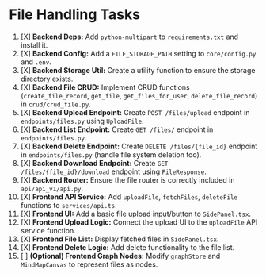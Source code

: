 # File Handling Tasks

1.  [X] **Backend Deps:** Add `python-multipart` to `requirements.txt` and install it.
2.  [X] **Backend Config:** Add a `FILE_STORAGE_PATH` setting to `core/config.py` and `.env`.
3.  [X] **Backend Storage Util:** Create a utility function to ensure the storage directory exists.
4.  [X] **Backend File CRUD:** Implement CRUD functions (`create_file_record`, `get_file`, `get_files_for_user`, `delete_file_record`) in `crud/crud_file.py`.
5.  [X] **Backend Upload Endpoint:** Create `POST /files/upload` endpoint in `endpoints/files.py` using `UploadFile`.
6.  [X] **Backend List Endpoint:** Create `GET /files/` endpoint in `endpoints/files.py`.
7.  [X] **Backend Delete Endpoint:** Create `DELETE /files/{file_id}` endpoint in `endpoints/files.py` (handle file system deletion too).
8.  [X] **Backend Download Endpoint:** Create `GET /files/{file_id}/download` endpoint using `FileResponse`.
9.  [X] **Backend Router:** Ensure the file router is correctly included in `api/api_v1/api.py`.
10. [X] **Frontend API Service:** Add `uploadFile`, `fetchFiles`, `deleteFile` functions to `services/api.ts`.
11. [X] **Frontend UI:** Add a basic file upload input/button to `SidePanel.tsx`.
12. [X] **Frontend Upload Logic:** Connect the upload UI to the `uploadFile` API service function.
13. [X] **Frontend File List:** Display fetched files in `SidePanel.tsx`.
14. [X] **Frontend Delete Logic:** Add delete functionality to the file list.
15. [ ] **(Optional) Frontend Graph Nodes:** Modify `graphStore` and `MindMapCanvas` to represent files as nodes. 
